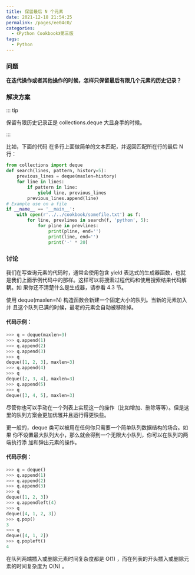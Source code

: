 ```yaml
---
title: 保留最后 N 个元素
date: 2021-12-18 21:54:25
permalink: /pages/ee04c0/
categories:
  - 《Python Cookbook》第三版
tags:
  - Python
---
```


### 问题

**在迭代操作或者其他操作的时候，怎样只保留最后有限几个元素的历史记录？**

### 解决方案

::: tip

保留有限历史记录正是 collections.deque 大显身手的时候。

:::

比如，下面的代码 在多行上面做简单的文本匹配，并返回匹配所在行的最后 N 行：

```python
from collections import deque
def search(lines, pattern, history=5):
	previous_lines = deque(maxlen=history)
	for line in lines:
		if pattern in line:
			yield line, previous_lines
		previous_lines.append(line)
# Example use on a file
if __name__ == '__main__':
	with open(r'../../cookbook/somefile.txt') as f:
		for line, prevlines in search(f, 'python', 5):
			for pline in prevlines:
				print(pline, end='')
                print(line, end='')
				print('-' * 20)
```

### 讨论

我们在写查询元素的代码时，通常会使用包含 yield 表达式的生成器函数，也就 是我们上面示例代码中的那样。这样可以将搜索过程代码和使用搜索结果代码解耦。如 果你还不清楚什么是生成器，请参看 4.3 节。 

使用 deque(maxlen=N) 构造函数会新建一个固定大小的队列。当新的元素加入并 且这个队列已满的时候，最老的元素会自动被移除掉。 

#### 代码示例：

```python
>>> q = deque(maxlen=3)
>>> q.append(1)
>>> q.append(2)
>>> q.append(3)
>>> q
deque([1, 2, 3], maxlen=3)
>>> q.append(4)
>>> q
deque([2, 3, 4], maxlen=3)
>>> q.append(5)
>>> q
deque([3, 4, 5], maxlen=3)

```

尽管你也可以手动在一个列表上实现这一的操作（比如增加、删除等等）。但是这 里的队列方案会更加优雅并且运行得更快些。 

更一般的，deque 类可以被用在任何你只需要一个简单队列数据结构的场合。如果 你不设置最大队列大小，那么就会得到一个无限大小队列，你可以在队列的两端执行添 加和弹出元素的操作。

#### 代码示例：

```python
>>> q = deque()
>>> q.append(1)
>>> q.append(2)
>>> q.append(3)
>>> q
deque([1, 2, 3])
>>> q.appendleft(4)
>>> q
deque([4, 1, 2, 3])
>>> q.pop()
3
>>> q
deque([4, 1, 2])
>>> q.popleft()
4

```

在队列两端插入或删除元素时间复杂度都是 O(1) ，而在列表的开头插入或删除元 素的时间复杂度为 O(N) 。

